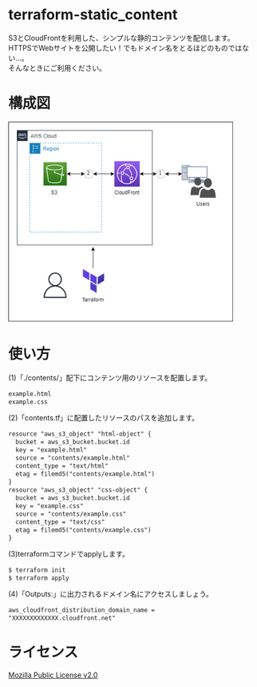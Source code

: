 # terraform-static_content
S3とCloudFrontを利用した、シンプルな静的コンテンツを配信します。
<br>
HTTPSでWebサイトを公開したい！でもドメイン名をとるほどのものではない...。
<br>
そんなときにご利用ください。

# 構成図
<p>
<img height="400px" src="./src/terraform-aws-static-website.drawio.png">
</p>

# 使い方

(1)「./contents/」配下にコンテンツ用のリソースを配置します。
```
example.html
example.css
```

(2)「contents.tf」に配置したリソースのパスを追加します。
```
resource "aws_s3_object" "html-object" {
  bucket = aws_s3_bucket.bucket.id
  key = "example.html"
  source = "contents/example.html"
  content_type = "text/html"
  etag = filemd5("contents/example.html")
}
resource "aws_s3_object" "css-object" {
  bucket = aws_s3_bucket.bucket.id
  key = "example.css"
  source = "contents/example.css"
  content_type = "text/css"
  etag = filemd5("contents/example.css")
}
```

(3)terraformコマンドでapplyします。
```
$ terraform init
$ terraform apply
```

(4)「Outputs:」に出力されるドメイン名にアクセスしましょう。
```
aws_cloudfront_distribution_domain_name = "XXXXXXXXXXXXX.cloudfront.net"
```

# ライセンス
[Mozilla Public License v2.0](https://github.com/Lamaglama39/terraform-for-aws/terraform-static_content/main/LICENSE)
